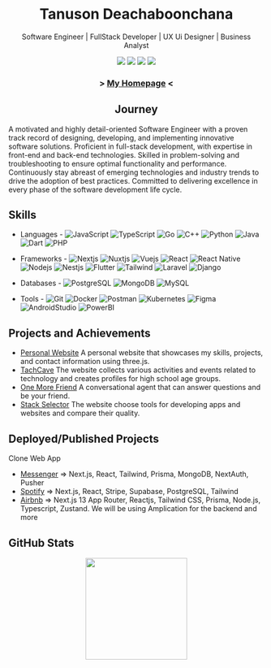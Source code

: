 <h1 align="center">
  Tanuson Deachaboonchana
</h1>

<p align="center">Software Engineer | FullStack Developer | UX Ui Designer | Business Analyst</p>

<p align="center">
<a href="https://www.instagram.com/te_nus0n/"><img src="https://img.shields.io/badge/te_nus0n_-%23E4405F.svg?style=for-the-badge&logo=Instagram&logoColor=white"></a>
<a href="https://twitter.com/TanusonD10318"><img src="https://img.shields.io/badge/TanusonD10318-%231DA1F2.svg?style=for-the-badge&logo=Twitter&logoColor=white"></a>
<a href="mailto:tanuson679@gmail.com"><img src="https://img.shields.io/badge/Gmail-D14836?style=for-the-badge&logo=gmail&logoColor=white"></a>
<a href="https://www.facebook.com/profile.php?id=100018165305200"><img src="https://img.shields.io/badge/Tae Tanuson-%231877F2.svg?style=for-the-badge&logo=Facebook&logoColor=white"></a>
</p>

<h3 align="center"> > <a href="https://tanuson-page.vercel.app/">My Homepage</a> < </h3>
  
<h2 align="center">
  Journey
</h2>

A motivated and highly detail-oriented Software Engineer with a proven track record of designing, developing, and implementing innovative software solutions. Proficient in full-stack development, with expertise in front-end and back-end technologies. Skilled in problem-solving and troubleshooting to ensure optimal functionality and performance. Continuously stay abreast of emerging technologies and industry trends to drive the adoption of best practices. Committed to delivering excellence in every phase of the software development life cycle.


## Skills
- Languages -  ![JavaScript](https://img.shields.io/badge/-JavaScript-05122A?style=for-the-badge&logo=javascript)
![TypeScript](https://img.shields.io/badge/-TypeScript-05122A?style=for-the-badge&logo=typescript)
![Go](https://img.shields.io/badge/-Go-05122A?style=for-the-badge&logo=go)
![C++](https://img.shields.io/badge/-C++-05122A?style=for-the-badge&logo=cplusplus)
![Python](https://img.shields.io/badge/-Python-05122A?style=for-the-badge&logo=python)
![Java](https://img.shields.io/badge/-Java-05122A?style=for-the-badge&logo=java)
![Dart](https://img.shields.io/badge/-Dart-05122A?style=for-the-badge&logo=Dart&logoColor=blue)
![PHP](https://img.shields.io/badge/-PHP-05122A?style=for-the-badge&logo=php)

- Frameworks - ![Nextjs](https://img.shields.io/badge/-NextJS-05122A?style=for-the-badge&logo=Next.js)
![Nuxtjs](https://img.shields.io/badge/-NuxtJS-05122A?style=for-the-badge&logo=Nuxt.js)
![Vuejs](https://img.shields.io/badge/-VueJS-05122A?style=for-the-badge&logo=Vue.js)
![React](https://img.shields.io/badge/-ReactJS-05122A?style=for-the-badge&logo=React)
![React Native](https://img.shields.io/badge/-React_Native-05122A?style=for-the-badge&logo=React)
![Nodejs](https://img.shields.io/badge/-NodeJS-05122A?style=for-the-badge&logo=Node.js)
![Nestjs](https://img.shields.io/badge/-NestJS-05122A?style=for-the-badge&logo=NestJs&logoColor=red)
![Flutter](https://img.shields.io/badge/-Flutter-05122A?style=for-the-badge&logo=Flutter&logoColor=skyblue)
![Tailwind](https://img.shields.io/badge/-Tailwind-05122A?style=for-the-badge&logo=Tailwind%20CSS&logoColor=skyblue)
![Laravel](https://img.shields.io/badge/-Laravel-05122A?style=for-the-badge&logo=Laravel)
![Django](https://img.shields.io/badge/-Django-05122A?style=for-the-badge&logo=Django)
- Databases - ![PostgreSQL](https://img.shields.io/badge/-PostgreSQL-05122A?style=for-the-badge&logo=PostgreSQL)
![MongoDB](https://img.shields.io/badge/-MongoDB-05122A?style=for-the-badge&logo=MongoDB)
![MySQL](https://img.shields.io/badge/-MySQL-05122A?style=for-the-badge&logo=MySQL)
- Tools - ![Git](https://img.shields.io/badge/-git-05122A?style=for-the-badge&logo=git)
![Docker](https://img.shields.io/badge/-Docker-05122A?style=for-the-badge&logo=Docker)
![Postman](https://img.shields.io/badge/-Postman-05122A?style=for-the-badge&logo=Postman)
![Kubernetes](https://img.shields.io/badge/-Kubernetes-05122A?style=for-the-badge&logo=Kubernetes)
![Figma](https://img.shields.io/badge/-Figma-05122A?style=for-the-badge&logo=Figma)
![AndroidStudio](https://img.shields.io/badge/-Android_Studio-05122A?style=for-the-badge&logo=Android)
![PowerBI](https://img.shields.io/badge/-PowerBI-05122A?style=for-the-badge&logo=PowerBI)

## Projects and Achievements
- [Personal Website](^1^) A personal website that showcases my skills, projects, and contact information using three.js.
- [TachCave](^1^) The website collects various activities and events related to technology and creates profiles for high school age groups.
- [One More Friend](^1^) A conversational agent that can answer questions and be your friend.
- [Stack Selector](^1^) The website choose tools for developing apps and websites and compare their quality.

## Deployed/Published Projects

Clone Web App
- [Messenger](^1^) => Next.js, React, Tailwind, Prisma, MongoDB, NextAuth, Pusher
- [Spotify](^1^) => Next.js, React, Stripe, Supabase, PostgreSQL, Tailwind
- [Airbnb](^1^) => Next.js 13 App Router, Reactjs, Tailwind CSS, Prisma, Node.js, Typescript, Zustand. We will be using Amplication for the backend
and more

## GitHub Stats
<div align ="center">
<a href="https://github.com/anuraghazra/github-readme-stats">
  <img height=200 align="center" src="https://github-readme-stats.vercel.app/api?username=flagrantii&theme=dark" />
</a>
<!-- <a href="https://github.com/anuraghazra/convoychat">
  <img height=200 align="center" src="https://github-readme-stats.vercel.app/api/top-langs?username=flagrantii&layout=compact&langs_count=8&card_width=320&theme=dark" />
</a> -->
</div>

